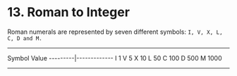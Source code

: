 # 13. Roman to Integer

Roman numerals are represented by seven different symbols: `I, V, X, L, C, D and M.`

-----------------------
Symbol       Value
---------|-------------
I             1
V             5
X             10
L             50
C             100
D             500
M             1000

----------------------